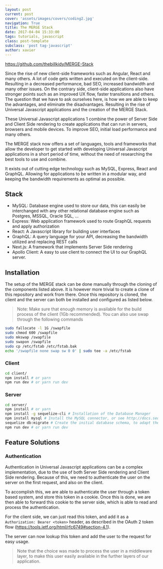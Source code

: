 ```yaml
---
layout: post
current: post
cover: 'assets/images/covers/coding2.jpg'
navigation: True
title: The MERGE Stack
date: 2017-04-04 15:33:00
tags: tutorials, javascript
class: post-template
subclass: 'post tag-javascript'
author: xavier
---
```


https://github.com/thebillkidy/MERGE-Stack

Since the rise of new client-side frameworks such as Angular, React and many others. A lot of code gets written and executed on the client-side. Resulting in a decreased performance, bad SEO, increased bandwidth and many other issues. On the contrary side, client-side applications also have stronger points such as an improved UX flow, faster transitions and others. The question that we have to ask ourselves here, is how we are able to keep the advantages, and eliminate the disadvantages. Resulting in the rise of Universal Javascript applications and the creation of the MERGE Stack.

These Universal Javascript applications 1 combine the power of Server Side and Client Side rendering to create applications that can run in servers, browsers and mobile devices. To improve SEO, initial load performance and many others.

The MERGE stack now offers a set of languages, tools and frameworks that allow the developer to get started with developing Universal Javascript applications in a short period of time, without the need of researching the best tools to use and combine.

It exists out of cutting edge technology such as MySQL, Express, React and GraphQL. Allowing for applications to be written in a modular way, and keeping the bandwidth requirements as optimal as possible.

## Stack

* MySQL: Database engine used to store our data, this can easily be interchanged with any other relational database engine such as Postgres, MSSQL, Oracle SQL, ...
* Express: Web application framework used to route GraphQL requests and apply authorization
* React: A Javascript library for building user interfaces
* GraphQL: A query language for your API, decreasing the bandwidth utilized and replacing REST calls
* Next.js: A framework that implements Server Side rendering
* Apollo Client: A easy to use client to connect the UI to our GraphQL server.

## Installation

The setup of the MERGE stack can be done manually through the cloning of the components listed above. It is however more trivial to create a clone of this repository and work from there. Once this repository is cloned, the client and the server can both be installed and configured as listed below.

> Note: Make sure that enough memory is available for the build process of the client (1Gb recommended). You can also use swap through the following commands

```bash
sudo fallocate -l 1G /swapfile
sudo chmod 600 /swapfile
sudo mkswap /swapfile
sudo swapon /swapfile
sudo cp /etc/fstab /etc/fstab.bak
echo '/swapfile none swap sw 0 0' | sudo tee -a /etc/fstab
```

### Client

```bash
cd client/
npm install # or yarn
npm run dev # or yarn run dev
```

### Server

```bash
cd server/
npm install # or yarn
npm install -g sequelize-cli # Installation of the Database Manager
npm install mysql # Install the MySQL connector, or see http://docs.sequelizejs.com/en/v3/docs/getting-started/ for more)
sequelize db:migrate # Create the initial database schema, to adapt these configs, see: server/config/config.js
npm run dev # or yarn run dev
```

## Feature Solutions

### Authentication

Authentication in Universal Javascript applications can be a complex implementation, due to the use of both Server Side rendering and Client Side rendering. Because of this, we need to authenticate the user on the server on the first request, and also on the client.

To accomplish this, we are able to authenticate the user through a token based system, and store this token in a cookie. Once this is done, we are then able to forward this cookie to the server side, which is able to read and process the authentication.

For the client side, we can just read this token, and add it as a `Authorization: Bearer <token>` header, as described in the OAuth 2 token flow (https://tools.ietf.org/html/rfc6749#section-4.1).

The server can now lookup this token and add the user to the request for easy usage.

> Note that the choice was made to process the user in a middleware layer, to make this user easily available in the further layers of our application.
